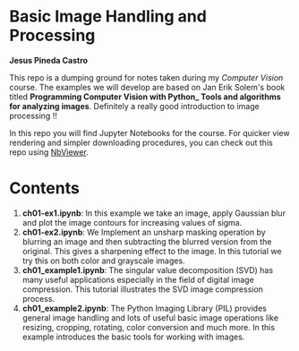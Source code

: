# Basic Image Handling and Processing

**Jesus Pineda Castro**

This repo is a dumping ground for notes taken during my *Computer Vision* course. The examples we will develop are based on Jan Erik Solem's book titled **Programming Computer Vision with Python_ Tools and algorithms for analyzing images**. Definitely a really good introduction to image processing !!

In this repo you will find Jupyter Notebooks for the course. For quicker view rendering and simpler downloading procedures, you can check out this repo using [NbViewer](http://nbviewer.jupyter.org).

# Contents

1. **ch01-ex1.ipynb**: In this example we take an image, apply Gaussian blur and plot the image contours for increasing values of sigma.
2. **ch01-ex2.ipynb**: We Implement an unsharp masking operation by blurring an image and then subtracting the blurred version from the original. This gives a sharpening effect to the image. In this tutorial we try this on both color and grayscale images.
3. **ch01_example1.ipynb**: The singular value decomposition (SVD) has many useful applications especially in the field of digital image compression. This tutorial illustrates the SVD image compression process.
4. **ch01_example2.ipynb**: The Python Imaging Library (PIL) provides general image handling and lots of useful basic image operations like resizing, cropping, rotating, color conversion and much more. In this example introduces the basic tools for working with images.

